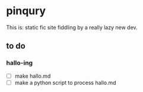 # pinqury

This is: static fic site fiddling by a really lazy new dev.


## to do

### hallo-ing
- [ ] make hallo.md
- [ ] make a python script to process hallo.md